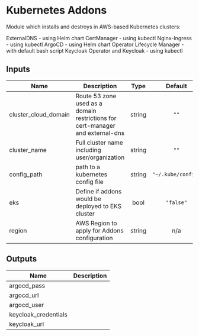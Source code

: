 # Kubernetes Addons

Module which installs and destroys in AWS-based Kubernetes clusters:

ExternalDNS - using Helm chart
CertManager - using kubectl
Nginx-Ingress - using kubectl
ArgoCD - using Helm chart
Operator Lifecycle Manager - with default bash script
Keycloak Operator and Keycloak - using kubectl

<!-- BEGINNING OF PRE-COMMIT-TERRAFORM DOCS HOOK -->
## Inputs

| Name | Description | Type | Default | Required |
|------|-------------|:----:|:-----:|:-----:|
| cluster\_cloud\_domain | Route 53 zone used as a domain restrictions for cert-manager and external-dns | string | `""` | no |
| cluster\_name | Full cluster name including user/organization | string | `""` | no |
| config\_path | path to a kubernetes config file | string | `"~/.kube/config"` | no |
| eks | Define if addons would be deployed to EKS cluster | bool | `"false"` | no |
| region | AWS Region to apply for Addons configuration | string | n/a | yes |

## Outputs

| Name | Description |
|------|-------------|
| argocd\_pass |  |
| argocd\_url |  |
| argocd\_user |  |
| keycloak\_credentials |  |
| keycloak\_url |  |

<!-- END OF PRE-COMMIT-TERRAFORM DOCS HOOK -->

